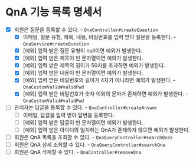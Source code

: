 # QnA 기능 목록 명세서

* [x] 회원은 질문을 등록할 수 있다. - `QnaController#createQuestion`
  * [x] 이메일, 질문 유형, 제목, 내용, 비밀번호를 입력 받아 질문을 등록한다. - `QnaService#createQuestion`
  * [x] [예외] 입력 받은 질문 유형이 null이면 예외가 발생한다.
  * [x] [예외] 입력 받은 제목이 빈 문자열이면 예외가 발생한다.
  * [x] [예외] 입력 받은 제목의 길이가 50자를 초과하면 예외가 발생한다.
  * [x] [예외] 입력 받은 내용이 빈 문자열이면 예외가 발생한다.
  * [x] [예외] 입력 받은 비밀번호의 길이가 4자가 아니라면 예외가 발생한다. - `QnaCustomValid#validPwd`
  * [x] [예외] 입력 받은 비밀번호가 숫자 이외의 문자가 존재하면 예외가 발생한다. - `QnaCustomValid#validPwd`
* [ ] 관리자는 답글을 등록할 수 있다. - `QnaController#createAnswer`
  * [ ] 이메일, 답글을 입력 받아 답변을 등록한다.
  * [ ] [예외] 입력 받은 답글이 빈 문자열이면 예외가 발생한다.
  * [ ] [예외] 입력 받은 아이디와 일치하는 QnA가 존재하지 않으면 예외가 발생한다.
* [ ] 회원은 QnA 목록을 조회할 수 있다. - `QnaQueryController#searchQnas`
* [ ] 회원은 QnA 상세 조회할 수 있다. - `QnaQueryController#searchQna`
* [ ] 회원은 QnA 삭제할 수 있다. - `QnaController#removeQna`
